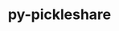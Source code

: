 ---
title: "py-pickleshare"
layout: cache
categories: [package, develop]
meta: {"compilers": ["oneapi@=2024.2.1"], "num_specs": 5, "num_specs_by_stack": {"e4s-oneapi": 5, "root": 5}, "oss": ["ubuntu22.04"], "platforms": ["linux"], "stacks": ["e4s-oneapi", "root"], "targets": ["x86_64_v3"], "versions": ["0.7.5"]}
spec_details: [{"compiler": "oneapi@=2024.2.1", "hash": "52hiomkfvqiugseimleztdph5fp3qams", "os": "ubuntu22.04", "platform": "linux", "size": "-", "stacks": ["e4s-oneapi", "root"], "target": "x86_64_v3", "variants": ["build_system=python_pip"], "versions": ["0.7.5"]}, {"compiler": "oneapi@=2024.2.1", "hash": "7k6wb5hq52quoi44mcuicj4z6ihsg76y", "os": "ubuntu22.04", "platform": "linux", "size": "-", "stacks": ["e4s-oneapi", "root"], "target": "x86_64_v3", "variants": ["build_system=python_pip"], "versions": ["0.7.5"]}, {"compiler": "oneapi@=2024.2.1", "hash": "glnblz5ki7ucorgfyhpxnhgavkrv3rm7", "os": "ubuntu22.04", "platform": "linux", "size": "-", "stacks": ["e4s-oneapi", "root"], "target": "x86_64_v3", "variants": ["build_system=python_pip"], "versions": ["0.7.5"]}, {"compiler": "oneapi@=2024.2.1", "hash": "kfzxif4xb6yk6kcvd4qvqfwqvilingb7", "os": "ubuntu22.04", "platform": "linux", "size": "-", "stacks": ["e4s-oneapi", "root"], "target": "x86_64_v3", "variants": ["build_system=python_pip"], "versions": ["0.7.5"]}, {"compiler": "oneapi@=2024.2.1", "hash": "zmg5jejy6ogea6iqbra67mmzaznj4x3q", "os": "ubuntu22.04", "platform": "linux", "size": "-", "stacks": ["e4s-oneapi", "root"], "target": "x86_64_v3", "variants": ["build_system=python_pip"], "versions": ["0.7.5"]}]
---